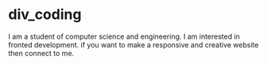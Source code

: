 # div_coding
I am a student of computer science and engineering. I am interested in fronted development. if you want to make a responsive and creative website then connect to me.
